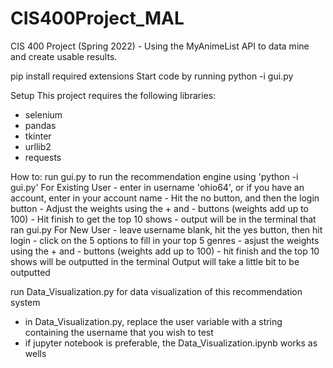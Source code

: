 # CIS400Project_MAL
 CIS 400 Project (Spring 2022) - Using the MyAnimeList API to data mine and create usable results.

pip install required extensions 
Start code by running python -i gui.py

Setup
This project requires the following libraries:
- selenium
- pandas
- tkinter
- urllib2
- requests

How to:
run gui.py to run the recommendation engine using 'python -i gui.py'
For Existing User
    - enter in username 'ohio64', or if you have an account, enter in your account name
    - Hit the no button, and then the login button
    - Adjust the weights using the + and - buttons (weights add up to 100)
    - Hit finish to get the top 10 shows
    - output will be in the terminal that ran gui.py
For New User
    - leave username blank, hit the yes button, then hit login
    - click on the 5 options to fill in your top 5 genres
    - asjust the weights using the + and - buttons (weights add up to 100)
    - hit finish and the top 10 shows will be outputted in the terminal
Output will take a little bit to be outputted

run Data_Visualization.py for data visualization of this recommendation system
- in Data_Visualization.py, replace the user variable with a string containing the username that you wish to test
- if jupyter notebook is preferable, the Data_Visualization.ipynb works as wells
